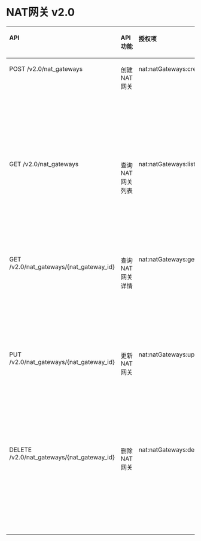 # NAT网关 v2.0<a name="nat_api_0032"></a>

<a name="table1351682493510"></a>
<table><thead align="left"><tr id="row1759512463518"><th class="cellrowborder" valign="top" width="26%" id="mcps1.1.5.1.1"><p id="p3595424163511"><a name="p3595424163511"></a><a name="p3595424163511"></a>API</p>
</th>
<th class="cellrowborder" valign="top" width="14.44%" id="mcps1.1.5.1.2"><p id="p19512155317473"><a name="p19512155317473"></a><a name="p19512155317473"></a>API功能</p>
</th>
<th class="cellrowborder" valign="top" width="16.75%" id="mcps1.1.5.1.3"><p id="p19595172413511"><a name="p19595172413511"></a><a name="p19595172413511"></a>授权项</p>
</th>
<th class="cellrowborder" valign="top" width="42.809999999999995%" id="mcps1.1.5.1.4"><p id="p1366363695811"><a name="p1366363695811"></a><a name="p1366363695811"></a>授权项作用域</p>
</th>
</tr>
</thead>
<tbody><tr id="row15595192412355"><td class="cellrowborder" valign="top" width="26%" headers="mcps1.1.5.1.1 "><p id="p872832315425"><a name="p872832315425"></a><a name="p872832315425"></a>POST /v2.0/nat_gateways</p>
</td>
<td class="cellrowborder" valign="top" width="14.44%" headers="mcps1.1.5.1.2 "><p id="p99845386429"><a name="p99845386429"></a><a name="p99845386429"></a>创建NAT网关</p>
</td>
<td class="cellrowborder" valign="top" width="16.75%" headers="mcps1.1.5.1.3 "><p id="p6984138104220"><a name="p6984138104220"></a><a name="p6984138104220"></a>nat:natGateways:create</p>
</td>
<td class="cellrowborder" valign="top" width="42.809999999999995%" headers="mcps1.1.5.1.4 "><a name="ul5542718184316"></a><a name="ul5542718184316"></a><ul id="ul5542718184316"><li>支持：<p id="p121955518441"><a name="p121955518441"></a><a name="p121955518441"></a>项目 （Project）</p>
</li><li>不支持：<p id="p10579581448"><a name="p10579581448"></a><a name="p10579581448"></a>企业项目（Enterprise Project）</p>
</li></ul>
</td>
</tr>
<tr id="row959782416351"><td class="cellrowborder" valign="top" width="26%" headers="mcps1.1.5.1.1 "><p id="p9728202354219"><a name="p9728202354219"></a><a name="p9728202354219"></a>GET /v2.0/nat_gateways</p>
</td>
<td class="cellrowborder" valign="top" width="14.44%" headers="mcps1.1.5.1.2 "><p id="p3984173819420"><a name="p3984173819420"></a><a name="p3984173819420"></a>查询NAT网关列表</p>
</td>
<td class="cellrowborder" valign="top" width="16.75%" headers="mcps1.1.5.1.3 "><p id="p1984938134215"><a name="p1984938134215"></a><a name="p1984938134215"></a>nat:natGateways:list</p>
</td>
<td class="cellrowborder" valign="top" width="42.809999999999995%" headers="mcps1.1.5.1.4 "><a name="ul11656614204411"></a><a name="ul11656614204411"></a><ul id="ul11656614204411"><li>支持：<p id="p1565681418444"><a name="p1565681418444"></a><a name="p1565681418444"></a>项目 （Project）</p>
</li><li>不支持：<p id="p1765631464410"><a name="p1765631464410"></a><a name="p1765631464410"></a>企业项目（Enterprise Project）</p>
</li></ul>
</td>
</tr>
<tr id="row459717246353"><td class="cellrowborder" valign="top" width="26%" headers="mcps1.1.5.1.1 "><p id="p7728123134218"><a name="p7728123134218"></a><a name="p7728123134218"></a>GET /v2.0/nat_gateways/{nat_gateway_id}</p>
</td>
<td class="cellrowborder" valign="top" width="14.44%" headers="mcps1.1.5.1.2 "><p id="p5984938194212"><a name="p5984938194212"></a><a name="p5984938194212"></a>查询NAT网关详情</p>
</td>
<td class="cellrowborder" valign="top" width="16.75%" headers="mcps1.1.5.1.3 "><p id="p5984938184220"><a name="p5984938184220"></a><a name="p5984938184220"></a>nat:natGateways:get</p>
</td>
<td class="cellrowborder" valign="top" width="42.809999999999995%" headers="mcps1.1.5.1.4 "><a name="ul1566415149446"></a><a name="ul1566415149446"></a><ul id="ul1566415149446"><li>支持：<p id="p19664181418443"><a name="p19664181418443"></a><a name="p19664181418443"></a>项目 （Project）</p>
</li><li>不支持：<p id="p1566417148444"><a name="p1566417148444"></a><a name="p1566417148444"></a>企业项目（Enterprise Project）</p>
</li></ul>
</td>
</tr>
<tr id="row1159792493517"><td class="cellrowborder" valign="top" width="26%" headers="mcps1.1.5.1.1 "><p id="p0728122304213"><a name="p0728122304213"></a><a name="p0728122304213"></a>PUT /v2.0/nat_gateways/{nat_gateway_id}</p>
</td>
<td class="cellrowborder" valign="top" width="14.44%" headers="mcps1.1.5.1.2 "><p id="p16984123820424"><a name="p16984123820424"></a><a name="p16984123820424"></a>更新NAT网关</p>
</td>
<td class="cellrowborder" valign="top" width="16.75%" headers="mcps1.1.5.1.3 "><p id="p0984163810422"><a name="p0984163810422"></a><a name="p0984163810422"></a>nat:natGateways:update</p>
</td>
<td class="cellrowborder" valign="top" width="42.809999999999995%" headers="mcps1.1.5.1.4 "><a name="ul7672614104412"></a><a name="ul7672614104412"></a><ul id="ul7672614104412"><li>支持：<p id="p1767120145443"><a name="p1767120145443"></a><a name="p1767120145443"></a>项目 （Project）</p>
</li><li>不支持：<p id="p567231474414"><a name="p567231474414"></a><a name="p567231474414"></a>企业项目（Enterprise Project）</p>
</li></ul>
</td>
</tr>
<tr id="row85979249353"><td class="cellrowborder" valign="top" width="26%" headers="mcps1.1.5.1.1 "><p id="p1872962320422"><a name="p1872962320422"></a><a name="p1872962320422"></a>DELETE /v2.0/nat_gateways/{nat_gateway_id}</p>
</td>
<td class="cellrowborder" valign="top" width="14.44%" headers="mcps1.1.5.1.2 "><p id="p1598453824219"><a name="p1598453824219"></a><a name="p1598453824219"></a>删除NAT网关</p>
</td>
<td class="cellrowborder" valign="top" width="16.75%" headers="mcps1.1.5.1.3 "><p id="p89843387426"><a name="p89843387426"></a><a name="p89843387426"></a>nat:natGateways:delete</p>
</td>
<td class="cellrowborder" valign="top" width="42.809999999999995%" headers="mcps1.1.5.1.4 "><a name="ul0677201494413"></a><a name="ul0677201494413"></a><ul id="ul0677201494413"><li>支持：<p id="p5677111416443"><a name="p5677111416443"></a><a name="p5677111416443"></a>项目 （Project）</p>
</li><li>不支持：<p id="p4677614174414"><a name="p4677614174414"></a><a name="p4677614174414"></a>企业项目（Enterprise Project）</p>
</li></ul>
</td>
</tr>
</tbody>
</table>

